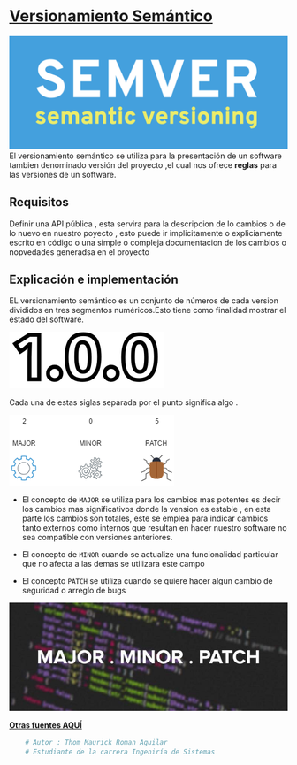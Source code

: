 # [**Versionamiento Semántico**](https://semver.org/)
![SemVer](img/semver.png)
El versionamiento semántico se utiliza para la presentación de un software tambien denominado versión del proyecto ,el cual nos ofrece **reglas** para las versiones de un software.

## **Requisitos**
Definir una API pública , esta servira para la descripcion de lo cambios o de lo nuevo en nuestro poyecto , esto puede ir implicitamente o expliciamente escrito en código o una simple o compleja documentacion de los cambios o nopvedades generadsa en el proyecto


## **Explicación e implementación**
EL versionamiento semántico es un conjunto de números de cada version divididos en tres segmentos numéricos.Esto tiene como finalidad mostrar el estado del software. 

![version](img/version.png)

Cada una de estas siglas separada por el punto significa algo .

![siglas](img/versionamiento.png)

* El concepto de `MAJOR` se utiliza para los cambios mas potentes es decir los cambios mas significativos donde la vension es estable , en esta parte los cambios son totales, este se emplea para indicar cambios tanto externos como internos que resultan en hacer nuestro software no sea compatible con versiones anteriores. 

* El concepto de `MINOR` cuando se actualize una funcionalidad particular que no afecta a las demas se utilizara este campo

* El concepto `PATCH` se utiliza cuando se quiere hacer algun cambio de seguridad o arreglo de bugs

![mmp](img/mmp.jpg)


[**Otras fuentes AQUÍ**](https://thatcsharpguy.com/tv/semver/)

````python
    # Autor : Thom Maurick Roman Aguilar
    # Estudiante de la carrera Ingeniría de Sistemas
````